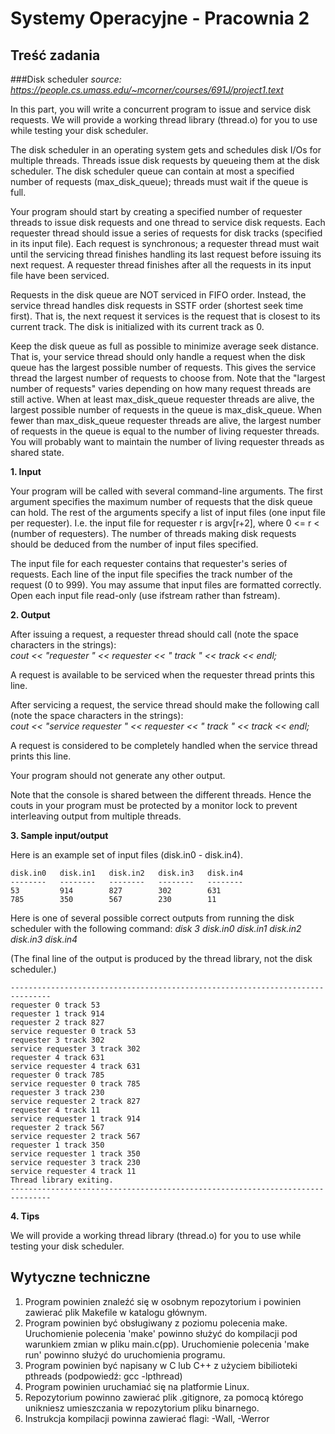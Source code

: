 # Systemy Operacyjne - Pracownia 2

## Treść zadania

###Disk scheduler 
*source: https://people.cs.umass.edu/~mcorner/courses/691J/project1.text*

In this part, you will write a concurrent program to issue and service disk requests.  We will provide a working thread library (thread.o) for you to use while testing your disk scheduler. 

The disk scheduler in an operating system gets and schedules disk I/Os for multiple threads.  Threads issue disk requests by queueing them at the disk scheduler.  The disk scheduler queue can contain at most a specified number of requests (max_disk_queue); threads must wait if the queue is full.

Your program should start by creating a specified number of requester threads to issue disk requests and one thread to service disk requests.  Each requester thread should issue a series of requests for disk tracks (specified in its input file).  Each request is synchronous; a requester thread must wait until the servicing thread finishes handling its last request before issuing its next request.  A requester thread finishes after all the requests in its input file have been serviced.

Requests in the disk queue are NOT serviced in FIFO order.  Instead, the service thread handles disk requests in SSTF order (shortest seek time first). That is, the next request it services is the request that is closest to its current track.  The disk is initialized with its current track as 0.

Keep the disk queue as full as possible to minimize average seek distance. That is, your service thread should only handle a request when the disk queue has the largest possible number of requests.  This gives the service thread the largest number of requests to choose from.  Note that the "largest number of requests" varies depending on how many request threads are still active. When at least max_disk_queue requester threads are alive, the largest possible number of requests in the queue is max_disk_queue.  When fewer than max_disk_queue requester threads are alive, the largest number of requests in the queue is equal to the number of living requester threads.  You will probably want to maintain the number of living requester threads as shared state.

**1. Input**

Your program will be called with several command-line arguments.  The first argument specifies the maximum number of requests that the disk queue can hold.  The rest of the arguments specify a list of input files (one input file per requester).  I.e. the input file for requester r is argv[r+2], where 0 <= r < (number of requesters).  The number of threads making disk requests should be deduced from the number of input files specified.

The input file for each requester contains that requester's series of requests. Each line of the input file specifies the track number of the request (0 to 999).  You may assume that input files are formatted correctly.  Open each input file read-only (use ifstream rather than fstream).

**2. Output**

After issuing a request, a requester thread should call (note the space characters in the strings):  
*cout << "requester " << requester << " track " << track << endl;*  

A request is available to be serviced when the requester thread prints this line.

After servicing a request, the service thread should make the following call (note the space characters in the strings):  
*cout << "service requester " << requester << " track " << track << endl;*  

A request is considered to be completely handled when the service thread prints this line.

Your program should not generate any other output.

Note that the console is shared between the different threads.  Hence the couts in your program must be protected by a monitor lock to prevent interleaving output from multiple threads.

**3. Sample input/output**

Here is an example set of input files (disk.in0 - disk.in4).
```
disk.in0   disk.in1   disk.in2   disk.in3   disk.in4
--------   --------   --------   --------   --------
53         914        827        302        631
785        350        567        230        11
```

Here is one of several possible correct outputs from running the disk scheduler with the following command:
*disk 3 disk.in0 disk.in1 disk.in2 disk.in3 disk.in4*

(The final line of the output is produced by the thread library, not the disk scheduler.)
```
-------------------------------------------------------------------------------
requester 0 track 53
requester 1 track 914
requester 2 track 827
service requester 0 track 53
requester 3 track 302
service requester 3 track 302
requester 4 track 631
service requester 4 track 631
requester 0 track 785
service requester 0 track 785
requester 3 track 230
service requester 2 track 827
requester 4 track 11
service requester 1 track 914
requester 2 track 567
service requester 2 track 567
requester 1 track 350
service requester 1 track 350
service requester 3 track 230
service requester 4 track 11
Thread library exiting.
-------------------------------------------------------------------------------
```

**4. Tips**

We will provide a working thread library (thread.o) for you to use while testing your disk scheduler.

## Wytyczne techniczne

1. Program powinien znaleźć się w osobnym repozytorium i powinien zawierać plik Makefile w katalogu głównym.
2. Program powinien być obsługiwany z poziomu polecenia make. Uruchomienie polecenia 'make' powinno służyć do kompilacji pod warunkiem zmian w pliku main.c(pp). Uruchomienie polecenia 'make run' powinno służyć do uruchomienia programu.
3. Program powinien być napisany w C lub C++ z użyciem bibilioteki pthreads (podpowiedź: gcc -lpthread)
4. Program powinien uruchamiać się na platformie Linux.
5. Repozytorium powinno zawierać plik .gitignore, za pomocą którego unikniesz umieszczania w repozytorium pliku binarnego.
6. Instrukcja kompilacji powinna zawierać flagi: -Wall, -Werror


